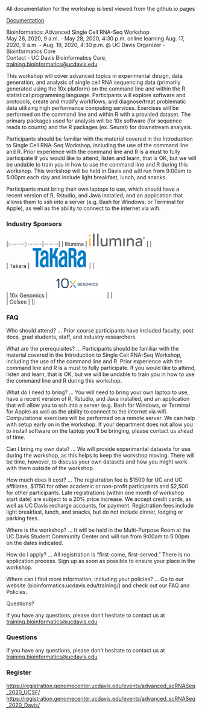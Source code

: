 All documentation for the workshop is best viewed from the github.io pages

[Documentation](https://ucdavis-bioinformatics-training.github.io/ucdavis-bioinformatics-training_template/)

Bioinformatics: Advanced Single Cell RNA-Seq Workshop  
May 26, 2020, 9 a.m. - May 28, 2020, 4:30 p.m. online learning
Aug. 17, 2020, 9 a.m. - Aug. 19, 2020, 4:30 p.m. @ UC Davis 
Organizer - Bioinformatics Core  
Contact - UC Davis Bioinformatics Core, training.bioinformatics@ucdavis.edu

This workshop will cover advanced topics in experimental design, data generation, and analysis of single cell RNA sequencing data (primarily generated using the 10x platform) on the command line and within the R statistical programming language. Participants will explore software and protocols, create and modify workflows, and diagnose/treat problematic data utilizing high performance computing services. Exercises will be performed on the command line and within R with a provided dataset. The primary packages used for analysis will be 10x software (for sequence reads to counts) and the R packages (ex. Seurat) for downstream analysis.

Participants should be familiar with the material covered in the Introduction to Single Cell RNA-Seq Workshop, including the use of the command line and R. Prior experience with the command line and R is a must to fully participate If you would like to attend, listen and learn, that is OK, but we will be undable to train you in how to use the command line and R during this workshop. This workshop will be held in Davis and will run from 9:00am to 5:00pm each day and include light breakfast, lunch, and snacks.

Participants must bring their own laptops to use, which should have a recent version of R, Rstudio, and Java installed, and an application that allows them to ssh into a server (e.g. Bash for Windows, or Terminal for Apple), as well as the ability to connect to the internet via wifi.

### Industry Sponsors

|:------|:------|------|
| Illumina |  <img src="base_figures/illumina.png" alt="illumina" width="150px"/> |    |  
| Takara | <img src="base_figures/takara.png" alt="takara" width="150px"/> |    |  
| 10x Genomics | <img src="base_figures/10x.png" alt="10x genomics" width="150px"/> |    |  
| Celsee | ||

### FAQ

Who should attend? … Prior course participants have included faculty, post docs, grad students, staff, and industry researchers.

What are the prerequisites? … Participants should be familiar with the material covered in the Introduction to Single Cell RNA-Seq Workshop, including the use of the command line and R. Prior experience with the command line and R is a must to fully participate. If you would like to attend, listen and learn, that is OK, but we will be undable to train you in how to use the command line and R during this workshop.

What do I need to bring? … You will need to bring your own laptop to use, have a recent version of R, Rstudio, and Java installed, and an application that will allow you to ssh into a server (e.g. Bash for Windows, or Terminal for Apple) as well as the ability to connect to the internet via wifi. Computational exercises will be performed on a remote server. We can help with setup early on in the workshop. If your department does not allow you to install software on the laptop you’ll be bringing, please contact us ahead of time.

Can I bring my own data? … We will provide experimental datasets for use during the workshop, as this helps to keep the workshop moving. There will be time, however, to discuss your own datasets and how you might work with them outside of the workshop.

How much does it cost? … The registration fee is $1500 for UC and UC affiliates, $1750 for other academic or non-profit participants and $2,500 for other participants. Late registrations (within one month of workshop start date) are subject to a 20% price increase. We accept credit cards, as well as UC Davis recharge accounts, for payment.  Registration fees include light breakfast, lunch, and snacks, but do not include dinner, lodging or parking fees.

Where is the workshop? … It will be held in the Multi-Purpose Room at the UC Davis Student Community Center and will run from 9:00am to 5:00pm on the dates indicated.

How do I apply? … All registration is “first-come, first-served.” There is no application process. Sign up as soon as possible to ensure your place in the workshop.

Where can I find more information, including your policies?  ... Go to our website (bioinformatics.ucdavis.edu/training/) and check out our FAQ and Policies.

Questions?

If you have any questions, please don’t hesitate to contact us at training.bioinformatics@ucdavis.edu

### Questions

If you have any questions, please don’t hesitate to contact us at training.bioinformatics@ucdavis.edu


### Register

https://registration.genomecenter.ucdavis.edu/events/advanced_scRNASeq_2020_UCSF/
https://registration.genomecenter.ucdavis.edu/events/advanced_scRNASeq_2020_Davis/


